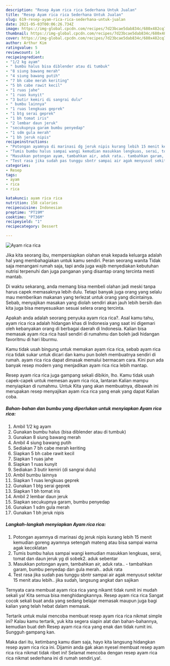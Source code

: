 ```yaml
---
description: "Resep Ayam rica rica Sederhana Untuk Jualan"
title: "Resep Ayam rica rica Sederhana Untuk Jualan"
slug: 619-resep-ayam-rica-rica-sederhana-untuk-jualan
date: 2021-05-03T00:06:26.734Z
image: https://img-global.cpcdn.com/recipes/7d23bcae5dab834c/680x482cq70/ayam-rica-rica-foto-resep-utama.jpg
thumbnail: https://img-global.cpcdn.com/recipes/7d23bcae5dab834c/680x482cq70/ayam-rica-rica-foto-resep-utama.jpg
cover: https://img-global.cpcdn.com/recipes/7d23bcae5dab834c/680x482cq70/ayam-rica-rica-foto-resep-utama.jpg
author: Arthur Kim
ratingvalue: 5
reviewcount: 14
recipeingredient:
- "1/2 kg ayam"
- " bumbu halus bisa diblender atau di tumbuk"
- "8 siung bawang merah"
- "4 siung bawang putih"
- "7 bh cabe merah keriting"
- "5 bh cabe rawit kecil"
- "1 ruas jahe"
- "1 ruas kunyit"
- "3 butir kemiri di sangrai dulu"
- " bumbu lainnya"
- "1 ruas lengkuas geprek"
- "1 btg serai geprek"
- "1 bh tomat iris"
- "2 lembar daun jeruk"
- "secukupnya garam bumbu penyedap"
- "1 sdm gula merah"
- "1 bh jeruk nipis"
recipeinstructions:
- "Potongan ayamnya di marinasi dg jeruk nipis kurang lebih 15 menit kemudian goreng ayamnya setengah mateng atau bisa sampai warna agak kecoklatan"
- "Tumis bumbu halus sampai wangi kemudian masukkan lengkuas, serai, tomat dan daun jeruk yg di sobek2. aduk sebentar"
- "Masukkan potongan ayam, tambahkan air, aduk rata.. tambahkan garam, bumbu penyedap dan gula merah.. aduk rata"
- "Test rasa jika sudah pas tunggu sbntr sampai air agak menyusut sekitar 15 menit atau lebih.. jika sudah, langsung angkat dan sajikan"
categories:
- Resep
tags:
- ayam
- rica
- rica

katakunci: ayam rica rica 
nutrition: 158 calories
recipecuisine: Indonesian
preptime: "PT19M"
cooktime: "PT36M"
recipeyield: "1"
recipecategory: Dessert

---
```



![Ayam rica rica](https://img-global.cpcdn.com/recipes/7d23bcae5dab834c/680x482cq70/ayam-rica-rica-foto-resep-utama.jpg)

Jika kita seorang ibu, mempersiapkan olahan enak kepada keluarga adalah hal yang membahagiakan untuk kamu sendiri. Peran seorang  wanita Tidak saja menangani rumah saja, tapi anda juga wajib menyediakan kebutuhan nutrisi terpenuhi dan juga panganan yang disantap orang tercinta mesti mantab.

Di waktu  sekarang, anda memang bisa membeli olahan jadi meski tanpa harus capek memasaknya lebih dulu. Tetapi banyak juga orang yang selalu mau memberikan makanan yang terlezat untuk orang yang dicintainya. Sebab, menyajikan masakan yang diolah sendiri akan jauh lebih bersih dan kita juga bisa menyesuaikan sesuai selera orang tercinta. 



Apakah anda adalah seorang penyuka ayam rica rica?. Asal kamu tahu, ayam rica rica adalah hidangan khas di Indonesia yang saat ini digemari oleh kebanyakan orang di berbagai daerah di Indonesia. Kalian bisa memasak ayam rica rica hasil sendiri di rumahmu dan boleh jadi hidangan favoritmu di hari liburmu.

Kamu tidak usah bingung untuk memakan ayam rica rica, sebab ayam rica rica tidak sukar untuk dicari dan kamu pun boleh membuatnya sendiri di rumah. ayam rica rica dapat dimasak memalui bermacam cara. Kini pun ada banyak resep modern yang menjadikan ayam rica rica lebih mantap.

Resep ayam rica rica juga gampang sekali dibikin, lho. Kamu tidak usah capek-capek untuk memesan ayam rica rica, lantaran Kalian mampu menyiapkan di rumahmu. Untuk Kita yang akan membuatnya, dibawah ini merupakan resep menyajikan ayam rica rica yang enak yang dapat Kalian coba.

<!--inarticleads1-->

##### Bahan-bahan dan bumbu yang diperlukan untuk menyiapkan Ayam rica rica:

1. Ambil 1/2 kg ayam
1. Gunakan  bumbu halus (bisa diblender atau di tumbuk)
1. Gunakan 8 siung bawang merah
1. Ambil 4 siung bawang putih
1. Sediakan 7 bh cabe merah keriting
1. Siapkan 5 bh cabe rawit kecil
1. Siapkan 1 ruas jahe
1. Siapkan 1 ruas kunyit
1. Sediakan 3 butir kemiri (di sangrai dulu)
1. Ambil  bumbu lainnya
1. Siapkan 1 ruas lengkuas geprek
1. Gunakan 1 btg serai geprek
1. Siapkan 1 bh tomat iris
1. Ambil 2 lembar daun jeruk
1. Siapkan secukupnya garam, bumbu penyedap
1. Gunakan 1 sdm gula merah
1. Gunakan 1 bh jeruk nipis




<!--inarticleads2-->

##### Langkah-langkah menyiapkan Ayam rica rica:

1. Potongan ayamnya di marinasi dg jeruk nipis kurang lebih 15 menit kemudian goreng ayamnya setengah mateng atau bisa sampai warna agak kecoklatan
1. Tumis bumbu halus sampai wangi kemudian masukkan lengkuas, serai, tomat dan daun jeruk yg di sobek2. aduk sebentar
1. Masukkan potongan ayam, tambahkan air, aduk rata.. - tambahkan garam, bumbu penyedap dan gula merah.. aduk rata
1. Test rasa jika sudah pas tunggu sbntr sampai air agak menyusut sekitar 15 menit atau lebih.. jika sudah, langsung angkat dan sajikan




Ternyata cara membuat ayam rica rica yang nikamt tidak rumit ini mudah sekali ya! Kita semua bisa menghidangkannya. Resep ayam rica rica Sangat cocok sekali buat anda yang sedang belajar memasak maupun juga bagi kalian yang telah hebat dalam memasak.

Tertarik untuk mulai mencoba membuat resep ayam rica rica nikmat simple ini? Kalau kamu tertarik, yuk kita segera siapin alat dan bahan-bahannya, kemudian buat deh Resep ayam rica rica yang enak dan tidak rumit ini. Sungguh gampang kan. 

Maka dari itu, ketimbang kamu diam saja, hayo kita langsung hidangkan resep ayam rica rica ini. Dijamin anda gak akan nyesel membuat resep ayam rica rica nikmat tidak ribet ini! Selamat mencoba dengan resep ayam rica rica nikmat sederhana ini di rumah sendiri,ya!.

